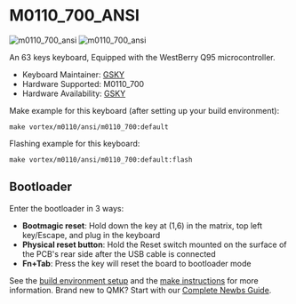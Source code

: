 # M0110_700_ANSI 
![m0110_700_ansi](https://imgur.com/Of6i8EA)
![m0110_700_ansi](https://imgur.com/gTac6uu)

An 63 keys keyboard, Equipped with the WestBerry Q95 microcontroller.

* Keyboard Maintainer: [GSKY](https://github.com/gksygithub)
* Hardware Supported: M0110_700
* Hardware Availability: [GSKY](https://github.com/gskygithub/m0110_700_ansi)

Make example for this keyboard (after setting up your build environment):

    make vortex/m0110/ansi/m0110_700:default

Flashing example for this keyboard:

    make vortex/m0110/ansi/m0110_700:default:flash

## Bootloader
Enter the bootloader in 3 ways:
* **Bootmagic reset**: Hold down the key at (1,6) in the matrix, top left key/Escape, and plug in the keyboard
* **Physical reset button**: Hold the Reset switch mounted on the surface of the PCB's rear side after the USB cable is connected
* **Fn+Tab**: Press the key will reset the board to bootloader mode

See the [build environment setup](https://docs.qmk.fm/#/getting_started_build_tools) and the [make instructions](https://docs.qmk.fm/#/getting_started_make_guide) for more information. Brand new to QMK? Start with our [Complete Newbs Guide](https://docs.qmk.fm/#/newbs).
